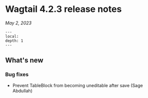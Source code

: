 # Wagtail 4.2.3 release notes

_May 2, 2023_

```{contents}
---
local:
depth: 1
---
```

## What's new

### Bug fixes

 * Prevent TableBlock from becoming uneditable after save (Sage Abdullah)
